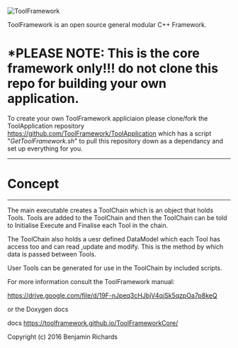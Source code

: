 ![ToolFramework](https://user-images.githubusercontent.com/14093889/147487041-eff81a5d-45e4-4f3c-9cde-8066b9726659.png)

ToolFramework is an open source general modular C++ Framework.


# *PLEASE NOTE: This is the core framework only!!! do not clone this repo for building your own application.
To create your own ToolFramework appliciaion please clone/fork the ToolApplication repository https://github.com/ToolFramework/ToolApplication which has a script "*GetToolFramework.sh*" to pull this repository down as a dependancy and set up everything for you.

****************************
# Concept
****************************

The main executable creates a ToolChain which is an object that holds Tools. Tools are added to the ToolChain and then the ToolChain can be told to Initialise Execute and Finalise each Tool in the chain.

The ToolChain also holds a uesr defined DataModel which each Tool has access too and can read ,update and modify. This is the method by which data is passed between Tools.

User Tools can be generated for use in the ToolChain by included scripts.

For more information consult the ToolFramework manual:

https://drive.google.com/file/d/19F-nJpeq3cHJbjV4qiSk5qzpOa7p8keQ

or the Doxygen docs

docs https://toolframework.github.io/ToolFrameworkCore/


Copyright (c) 2016 Benjamin Richards
